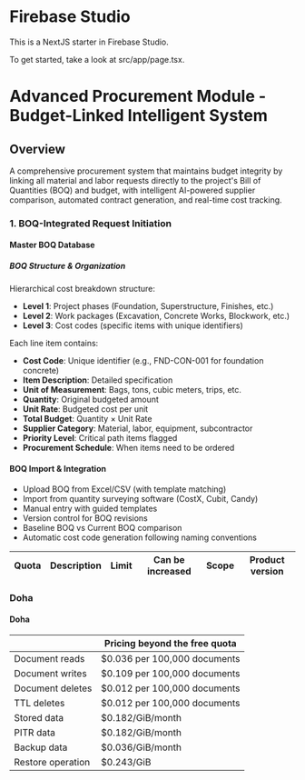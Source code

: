# Firebase Studio

This is a NextJS starter in Firebase Studio.

To get started, take a look at src/app/page.tsx.

# Advanced Procurement Module - Budget-Linked Intelligent System
## Overview
A comprehensive procurement system that maintains budget integrity by linking all material and labor requests directly to the project's Bill of Quantities (BOQ) and budget, with intelligent AI-powered supplier comparison, automated contract generation, and real-time cost tracking.

### 1. BOQ-Integrated Request Initiation
#### Master BOQ Database
##### BOQ Structure & Organization

Hierarchical cost breakdown structure:

*   **Level 1**: Project phases (Foundation, Superstructure, Finishes, etc.)
*   **Level 2**: Work packages (Excavation, Concrete Works, Blockwork, etc.)
*   **Level 3**: Cost codes (specific items with unique identifiers)


Each line item contains:

*   **Cost Code**: Unique identifier (e.g., FND-CON-001 for foundation concrete)
*   **Item Description**: Detailed specification
*   **Unit of Measurement**: Bags, tons, cubic meters, trips, etc.
*   **Quantity**: Original budgeted amount
*   **Unit Rate**: Budgeted cost per unit
*   **Total Budget**: Quantity × Unit Rate
*   **Supplier Category**: Material, labor, equipment, subcontractor
*   **Priority Level**: Critical path items flagged
*   **Procurement Schedule**: When items need to be ordered

#### BOQ Import & Integration

*   Upload BOQ from Excel/CSV (with template matching)
*   Import from quantity surveying software (CostX, Cubit, Candy)
*   Manual entry with guided templates
*   Version control for BOQ revisions
*   Baseline BOQ vs Current BOQ comparison
*   Automatic cost code generation following naming conventions

| Quota | Description | Limit | Can be increased | Scope | Product version |
| --- | --- | --- | --- | --- | --- |

### Doha

#### Doha

| | Pricing beyond the free quota |
| --- | --- |
| Document reads | $0.036 per 100,000 documents |
| Document writes | $0.109 per 100,000 documents |
| Document deletes | $0.012 per 100,000 documents |
| TTL deletes | $0.012 per 100,000 documents |
| Stored data | $0.182/GiB/month |
| PITR data | $0.182/GiB/month |
| Backup data | $0.036/GiB/month |
| Restore operation | $0.243/GiB |